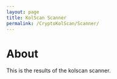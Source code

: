 ```yaml
---
layout: page
title: KolScan Scanner
permalink: /CryptoKolScan/Scanner/
---
```


# About
This is the results of the kolscan scanner.